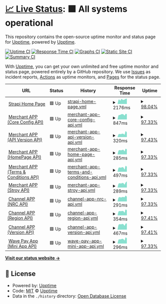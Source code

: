 # [📈 Live Status](https://upptime.github.io/upptime): <!--live status--> **🟩 All systems operational**

This repository contains the open-source uptime monitor and status page for [Upptime](https://upptime.js.org), powered by [Upptime](https://github.com/upptime/upptime).

[![Uptime CI](https://github.com/mgmgpyaesonewin/strapi-upptime/workflows/Uptime%20CI/badge.svg)](https://github.com/mgmgpyaesonewin/strapi-upptime/actions?query=workflow%3A%22Uptime+CI%22)
[![Response Time CI](https://github.com/mgmgpyaesonewin/strapi-upptime/workflows/Response%20Time%20CI/badge.svg)](https://github.com/mgmgpyaesonewin/strapi-upptime/actions?query=workflow%3A%22Response+Time+CI%22)
[![Graphs CI](https://github.com/mgmgpyaesonewin/strapi-upptime/workflows/Graphs%20CI/badge.svg)](https://github.com/mgmgpyaesonewin/strapi-upptime/actions?query=workflow%3A%22Graphs+CI%22)
[![Static Site CI](https://github.com/mgmgpyaesonewin/strapi-upptime/workflows/Static%20Site%20CI/badge.svg)](https://github.com/mgmgpyaesonewin/strapi-upptime/actions?query=workflow%3A%22Static+Site+CI%22)
[![Summary CI](https://github.com/mgmgpyaesonewin/strapi-upptime/workflows/Summary%20CI/badge.svg)](https://github.com/mgmgpyaesonewin/strapi-upptime/actions?query=workflow%3A%22Summary+CI%22)

With [Upptime](https://upptime.js.org), you can get your own unlimited and free uptime monitor and status page, powered entirely by a GitHub repository. We use [Issues](https://github.com/upptime/upptime/issues) as incident reports, [Actions](https://github.com/mgmgpyaesonewin/strapi-upptime/actions) as uptime monitors, and [Pages](https://upptime.github.io/upptime) for the status page.

<!--start: status pages-->
<!-- This summary is generated by Upptime (https://github.com/upptime/upptime) -->
<!-- Do not edit this manually, your changes will be overwritten -->
<!-- prettier-ignore -->
| URL | Status | History | Response Time | Uptime |
| --- | ------ | ------- | ------------- | ------ |
| <img alt="" src="https://icons.duckduckgo.com/ip3/cms.wavemoney.io.ico" height="13"> [Strapi Home Page](https://cms.wavemoney.io) | 🟩 Up | [strapi-home-page.yml](https://github.com/mgmgpyaesonewin/strapi-upptime/commits/HEAD/history/strapi-home-page.yml) | <details><summary><img alt="Response time graph" src="./graphs/strapi-home-page/response-time-week.png" height="20"> 2176ms</summary><br><a href="https://mgmgpyaesonewin.github.io/strapi-upptime/history/strapi-home-page"><img alt="Response time 791" src="https://img.shields.io/endpoint?url=https%3A%2F%2Fraw.githubusercontent.com%2Fmgmgpyaesonewin%2Fstrapi-upptime%2FHEAD%2Fapi%2Fstrapi-home-page%2Fresponse-time.json"></a><br><a href="https://mgmgpyaesonewin.github.io/strapi-upptime/history/strapi-home-page"><img alt="24-hour response time 2791" src="https://img.shields.io/endpoint?url=https%3A%2F%2Fraw.githubusercontent.com%2Fmgmgpyaesonewin%2Fstrapi-upptime%2FHEAD%2Fapi%2Fstrapi-home-page%2Fresponse-time-day.json"></a><br><a href="https://mgmgpyaesonewin.github.io/strapi-upptime/history/strapi-home-page"><img alt="7-day response time 2176" src="https://img.shields.io/endpoint?url=https%3A%2F%2Fraw.githubusercontent.com%2Fmgmgpyaesonewin%2Fstrapi-upptime%2FHEAD%2Fapi%2Fstrapi-home-page%2Fresponse-time-week.json"></a><br><a href="https://mgmgpyaesonewin.github.io/strapi-upptime/history/strapi-home-page"><img alt="30-day response time 1263" src="https://img.shields.io/endpoint?url=https%3A%2F%2Fraw.githubusercontent.com%2Fmgmgpyaesonewin%2Fstrapi-upptime%2FHEAD%2Fapi%2Fstrapi-home-page%2Fresponse-time-month.json"></a><br><a href="https://mgmgpyaesonewin.github.io/strapi-upptime/history/strapi-home-page"><img alt="1-year response time 817" src="https://img.shields.io/endpoint?url=https%3A%2F%2Fraw.githubusercontent.com%2Fmgmgpyaesonewin%2Fstrapi-upptime%2FHEAD%2Fapi%2Fstrapi-home-page%2Fresponse-time-year.json"></a></details> | <details><summary><a href="https://mgmgpyaesonewin.github.io/strapi-upptime/history/strapi-home-page">98.04%</a></summary><a href="https://mgmgpyaesonewin.github.io/strapi-upptime/history/strapi-home-page"><img alt="All-time uptime 98.50%" src="https://img.shields.io/endpoint?url=https%3A%2F%2Fraw.githubusercontent.com%2Fmgmgpyaesonewin%2Fstrapi-upptime%2FHEAD%2Fapi%2Fstrapi-home-page%2Fuptime.json"></a><br><a href="https://mgmgpyaesonewin.github.io/strapi-upptime/history/strapi-home-page"><img alt="24-hour uptime 86.28%" src="https://img.shields.io/endpoint?url=https%3A%2F%2Fraw.githubusercontent.com%2Fmgmgpyaesonewin%2Fstrapi-upptime%2FHEAD%2Fapi%2Fstrapi-home-page%2Fuptime-day.json"></a><br><a href="https://mgmgpyaesonewin.github.io/strapi-upptime/history/strapi-home-page"><img alt="7-day uptime 98.04%" src="https://img.shields.io/endpoint?url=https%3A%2F%2Fraw.githubusercontent.com%2Fmgmgpyaesonewin%2Fstrapi-upptime%2FHEAD%2Fapi%2Fstrapi-home-page%2Fuptime-week.json"></a><br><a href="https://mgmgpyaesonewin.github.io/strapi-upptime/history/strapi-home-page"><img alt="30-day uptime 98.29%" src="https://img.shields.io/endpoint?url=https%3A%2F%2Fraw.githubusercontent.com%2Fmgmgpyaesonewin%2Fstrapi-upptime%2FHEAD%2Fapi%2Fstrapi-home-page%2Fuptime-month.json"></a><br><a href="https://mgmgpyaesonewin.github.io/strapi-upptime/history/strapi-home-page"><img alt="1-year uptime 98.23%" src="https://img.shields.io/endpoint?url=https%3A%2F%2Fraw.githubusercontent.com%2Fmgmgpyaesonewin%2Fstrapi-upptime%2FHEAD%2Fapi%2Fstrapi-home-page%2Fuptime-year.json"></a></details>
| <img alt="" src="https://icons.duckduckgo.com/ip3/gateway.wavemoney.io.ico" height="13"> [Merchant APP (Core Config API)](https://gateway.wavemoney.io/v2/merchant-api/merchant-core-config) | 🟩 Up | [merchant-app-core-config-api.yml](https://github.com/mgmgpyaesonewin/strapi-upptime/commits/HEAD/history/merchant-app-core-config-api.yml) | <details><summary><img alt="Response time graph" src="./graphs/merchant-app-core-config-api/response-time-week.png" height="20"> 847ms</summary><br><a href="https://mgmgpyaesonewin.github.io/strapi-upptime/history/merchant-app-core-config-api"><img alt="Response time 861" src="https://img.shields.io/endpoint?url=https%3A%2F%2Fraw.githubusercontent.com%2Fmgmgpyaesonewin%2Fstrapi-upptime%2FHEAD%2Fapi%2Fmerchant-app-core-config-api%2Fresponse-time.json"></a><br><a href="https://mgmgpyaesonewin.github.io/strapi-upptime/history/merchant-app-core-config-api"><img alt="24-hour response time 767" src="https://img.shields.io/endpoint?url=https%3A%2F%2Fraw.githubusercontent.com%2Fmgmgpyaesonewin%2Fstrapi-upptime%2FHEAD%2Fapi%2Fmerchant-app-core-config-api%2Fresponse-time-day.json"></a><br><a href="https://mgmgpyaesonewin.github.io/strapi-upptime/history/merchant-app-core-config-api"><img alt="7-day response time 847" src="https://img.shields.io/endpoint?url=https%3A%2F%2Fraw.githubusercontent.com%2Fmgmgpyaesonewin%2Fstrapi-upptime%2FHEAD%2Fapi%2Fmerchant-app-core-config-api%2Fresponse-time-week.json"></a><br><a href="https://mgmgpyaesonewin.github.io/strapi-upptime/history/merchant-app-core-config-api"><img alt="30-day response time 827" src="https://img.shields.io/endpoint?url=https%3A%2F%2Fraw.githubusercontent.com%2Fmgmgpyaesonewin%2Fstrapi-upptime%2FHEAD%2Fapi%2Fmerchant-app-core-config-api%2Fresponse-time-month.json"></a><br><a href="https://mgmgpyaesonewin.github.io/strapi-upptime/history/merchant-app-core-config-api"><img alt="1-year response time 880" src="https://img.shields.io/endpoint?url=https%3A%2F%2Fraw.githubusercontent.com%2Fmgmgpyaesonewin%2Fstrapi-upptime%2FHEAD%2Fapi%2Fmerchant-app-core-config-api%2Fresponse-time-year.json"></a></details> | <details><summary><a href="https://mgmgpyaesonewin.github.io/strapi-upptime/history/merchant-app-core-config-api">97.33%</a></summary><a href="https://mgmgpyaesonewin.github.io/strapi-upptime/history/merchant-app-core-config-api"><img alt="All-time uptime 98.22%" src="https://img.shields.io/endpoint?url=https%3A%2F%2Fraw.githubusercontent.com%2Fmgmgpyaesonewin%2Fstrapi-upptime%2FHEAD%2Fapi%2Fmerchant-app-core-config-api%2Fuptime.json"></a><br><a href="https://mgmgpyaesonewin.github.io/strapi-upptime/history/merchant-app-core-config-api"><img alt="24-hour uptime 81.30%" src="https://img.shields.io/endpoint?url=https%3A%2F%2Fraw.githubusercontent.com%2Fmgmgpyaesonewin%2Fstrapi-upptime%2FHEAD%2Fapi%2Fmerchant-app-core-config-api%2Fuptime-day.json"></a><br><a href="https://mgmgpyaesonewin.github.io/strapi-upptime/history/merchant-app-core-config-api"><img alt="7-day uptime 97.33%" src="https://img.shields.io/endpoint?url=https%3A%2F%2Fraw.githubusercontent.com%2Fmgmgpyaesonewin%2Fstrapi-upptime%2FHEAD%2Fapi%2Fmerchant-app-core-config-api%2Fuptime-week.json"></a><br><a href="https://mgmgpyaesonewin.github.io/strapi-upptime/history/merchant-app-core-config-api"><img alt="30-day uptime 98.09%" src="https://img.shields.io/endpoint?url=https%3A%2F%2Fraw.githubusercontent.com%2Fmgmgpyaesonewin%2Fstrapi-upptime%2FHEAD%2Fapi%2Fmerchant-app-core-config-api%2Fuptime-month.json"></a><br><a href="https://mgmgpyaesonewin.github.io/strapi-upptime/history/merchant-app-core-config-api"><img alt="1-year uptime 97.98%" src="https://img.shields.io/endpoint?url=https%3A%2F%2Fraw.githubusercontent.com%2Fmgmgpyaesonewin%2Fstrapi-upptime%2FHEAD%2Fapi%2Fmerchant-app-core-config-api%2Fuptime-year.json"></a></details>
| <img alt="" src="https://icons.duckduckgo.com/ip3/gateway.wavemoney.io.ico" height="13"> [Merchant APP (API Version API)](https://gateway.wavemoney.io/v2/merchant-api/url-version/entity/merchant) | 🟩 Up | [merchant-app-api-version-api.yml](https://github.com/mgmgpyaesonewin/strapi-upptime/commits/HEAD/history/merchant-app-api-version-api.yml) | <details><summary><img alt="Response time graph" src="./graphs/merchant-app-api-version-api/response-time-week.png" height="20"> 320ms</summary><br><a href="https://mgmgpyaesonewin.github.io/strapi-upptime/history/merchant-app-api-version-api"><img alt="Response time 287" src="https://img.shields.io/endpoint?url=https%3A%2F%2Fraw.githubusercontent.com%2Fmgmgpyaesonewin%2Fstrapi-upptime%2FHEAD%2Fapi%2Fmerchant-app-api-version-api%2Fresponse-time.json"></a><br><a href="https://mgmgpyaesonewin.github.io/strapi-upptime/history/merchant-app-api-version-api"><img alt="24-hour response time 335" src="https://img.shields.io/endpoint?url=https%3A%2F%2Fraw.githubusercontent.com%2Fmgmgpyaesonewin%2Fstrapi-upptime%2FHEAD%2Fapi%2Fmerchant-app-api-version-api%2Fresponse-time-day.json"></a><br><a href="https://mgmgpyaesonewin.github.io/strapi-upptime/history/merchant-app-api-version-api"><img alt="7-day response time 320" src="https://img.shields.io/endpoint?url=https%3A%2F%2Fraw.githubusercontent.com%2Fmgmgpyaesonewin%2Fstrapi-upptime%2FHEAD%2Fapi%2Fmerchant-app-api-version-api%2Fresponse-time-week.json"></a><br><a href="https://mgmgpyaesonewin.github.io/strapi-upptime/history/merchant-app-api-version-api"><img alt="30-day response time 289" src="https://img.shields.io/endpoint?url=https%3A%2F%2Fraw.githubusercontent.com%2Fmgmgpyaesonewin%2Fstrapi-upptime%2FHEAD%2Fapi%2Fmerchant-app-api-version-api%2Fresponse-time-month.json"></a><br><a href="https://mgmgpyaesonewin.github.io/strapi-upptime/history/merchant-app-api-version-api"><img alt="1-year response time 297" src="https://img.shields.io/endpoint?url=https%3A%2F%2Fraw.githubusercontent.com%2Fmgmgpyaesonewin%2Fstrapi-upptime%2FHEAD%2Fapi%2Fmerchant-app-api-version-api%2Fresponse-time-year.json"></a></details> | <details><summary><a href="https://mgmgpyaesonewin.github.io/strapi-upptime/history/merchant-app-api-version-api">97.43%</a></summary><a href="https://mgmgpyaesonewin.github.io/strapi-upptime/history/merchant-app-api-version-api"><img alt="All-time uptime 98.23%" src="https://img.shields.io/endpoint?url=https%3A%2F%2Fraw.githubusercontent.com%2Fmgmgpyaesonewin%2Fstrapi-upptime%2FHEAD%2Fapi%2Fmerchant-app-api-version-api%2Fuptime.json"></a><br><a href="https://mgmgpyaesonewin.github.io/strapi-upptime/history/merchant-app-api-version-api"><img alt="24-hour uptime 81.98%" src="https://img.shields.io/endpoint?url=https%3A%2F%2Fraw.githubusercontent.com%2Fmgmgpyaesonewin%2Fstrapi-upptime%2FHEAD%2Fapi%2Fmerchant-app-api-version-api%2Fuptime-day.json"></a><br><a href="https://mgmgpyaesonewin.github.io/strapi-upptime/history/merchant-app-api-version-api"><img alt="7-day uptime 97.43%" src="https://img.shields.io/endpoint?url=https%3A%2F%2Fraw.githubusercontent.com%2Fmgmgpyaesonewin%2Fstrapi-upptime%2FHEAD%2Fapi%2Fmerchant-app-api-version-api%2Fuptime-week.json"></a><br><a href="https://mgmgpyaesonewin.github.io/strapi-upptime/history/merchant-app-api-version-api"><img alt="30-day uptime 98.11%" src="https://img.shields.io/endpoint?url=https%3A%2F%2Fraw.githubusercontent.com%2Fmgmgpyaesonewin%2Fstrapi-upptime%2FHEAD%2Fapi%2Fmerchant-app-api-version-api%2Fuptime-month.json"></a><br><a href="https://mgmgpyaesonewin.github.io/strapi-upptime/history/merchant-app-api-version-api"><img alt="1-year uptime 97.99%" src="https://img.shields.io/endpoint?url=https%3A%2F%2Fraw.githubusercontent.com%2Fmgmgpyaesonewin%2Fstrapi-upptime%2FHEAD%2Fapi%2Fmerchant-app-api-version-api%2Fuptime-year.json"></a></details>
| <img alt="" src="https://icons.duckduckgo.com/ip3/gateway.wavemoney.io.ico" height="13"> [Merchant APP (HomePage API)](https://gateway.wavemoney.io/v2/merchant-api/merchant-home) | 🟩 Up | [merchant-app-home-page-api.yml](https://github.com/mgmgpyaesonewin/strapi-upptime/commits/HEAD/history/merchant-app-home-page-api.yml) | <details><summary><img alt="Response time graph" src="./graphs/merchant-app-home-page-api/response-time-week.png" height="20"> 285ms</summary><br><a href="https://mgmgpyaesonewin.github.io/strapi-upptime/history/merchant-app-home-page-api"><img alt="Response time 321" src="https://img.shields.io/endpoint?url=https%3A%2F%2Fraw.githubusercontent.com%2Fmgmgpyaesonewin%2Fstrapi-upptime%2FHEAD%2Fapi%2Fmerchant-app-home-page-api%2Fresponse-time.json"></a><br><a href="https://mgmgpyaesonewin.github.io/strapi-upptime/history/merchant-app-home-page-api"><img alt="24-hour response time 265" src="https://img.shields.io/endpoint?url=https%3A%2F%2Fraw.githubusercontent.com%2Fmgmgpyaesonewin%2Fstrapi-upptime%2FHEAD%2Fapi%2Fmerchant-app-home-page-api%2Fresponse-time-day.json"></a><br><a href="https://mgmgpyaesonewin.github.io/strapi-upptime/history/merchant-app-home-page-api"><img alt="7-day response time 285" src="https://img.shields.io/endpoint?url=https%3A%2F%2Fraw.githubusercontent.com%2Fmgmgpyaesonewin%2Fstrapi-upptime%2FHEAD%2Fapi%2Fmerchant-app-home-page-api%2Fresponse-time-week.json"></a><br><a href="https://mgmgpyaesonewin.github.io/strapi-upptime/history/merchant-app-home-page-api"><img alt="30-day response time 272" src="https://img.shields.io/endpoint?url=https%3A%2F%2Fraw.githubusercontent.com%2Fmgmgpyaesonewin%2Fstrapi-upptime%2FHEAD%2Fapi%2Fmerchant-app-home-page-api%2Fresponse-time-month.json"></a><br><a href="https://mgmgpyaesonewin.github.io/strapi-upptime/history/merchant-app-home-page-api"><img alt="1-year response time 338" src="https://img.shields.io/endpoint?url=https%3A%2F%2Fraw.githubusercontent.com%2Fmgmgpyaesonewin%2Fstrapi-upptime%2FHEAD%2Fapi%2Fmerchant-app-home-page-api%2Fresponse-time-year.json"></a></details> | <details><summary><a href="https://mgmgpyaesonewin.github.io/strapi-upptime/history/merchant-app-home-page-api">97.33%</a></summary><a href="https://mgmgpyaesonewin.github.io/strapi-upptime/history/merchant-app-home-page-api"><img alt="All-time uptime 98.23%" src="https://img.shields.io/endpoint?url=https%3A%2F%2Fraw.githubusercontent.com%2Fmgmgpyaesonewin%2Fstrapi-upptime%2FHEAD%2Fapi%2Fmerchant-app-home-page-api%2Fuptime.json"></a><br><a href="https://mgmgpyaesonewin.github.io/strapi-upptime/history/merchant-app-home-page-api"><img alt="24-hour uptime 81.30%" src="https://img.shields.io/endpoint?url=https%3A%2F%2Fraw.githubusercontent.com%2Fmgmgpyaesonewin%2Fstrapi-upptime%2FHEAD%2Fapi%2Fmerchant-app-home-page-api%2Fuptime-day.json"></a><br><a href="https://mgmgpyaesonewin.github.io/strapi-upptime/history/merchant-app-home-page-api"><img alt="7-day uptime 97.33%" src="https://img.shields.io/endpoint?url=https%3A%2F%2Fraw.githubusercontent.com%2Fmgmgpyaesonewin%2Fstrapi-upptime%2FHEAD%2Fapi%2Fmerchant-app-home-page-api%2Fuptime-week.json"></a><br><a href="https://mgmgpyaesonewin.github.io/strapi-upptime/history/merchant-app-home-page-api"><img alt="30-day uptime 98.09%" src="https://img.shields.io/endpoint?url=https%3A%2F%2Fraw.githubusercontent.com%2Fmgmgpyaesonewin%2Fstrapi-upptime%2FHEAD%2Fapi%2Fmerchant-app-home-page-api%2Fuptime-month.json"></a><br><a href="https://mgmgpyaesonewin.github.io/strapi-upptime/history/merchant-app-home-page-api"><img alt="1-year uptime 97.99%" src="https://img.shields.io/endpoint?url=https%3A%2F%2Fraw.githubusercontent.com%2Fmgmgpyaesonewin%2Fstrapi-upptime%2FHEAD%2Fapi%2Fmerchant-app-home-page-api%2Fuptime-year.json"></a></details>
| <img alt="" src="https://icons.duckduckgo.com/ip3/gateway.wavemoney.io.ico" height="13"> [Merchant APP (Terms & Conditions API)](https://gateway.wavemoney.io/v2/merchant-api/merchant-term-and-condition-content/get-latest) | 🟩 Up | [merchant-app-terms-and-conditions-api.yml](https://github.com/mgmgpyaesonewin/strapi-upptime/commits/HEAD/history/merchant-app-terms-and-conditions-api.yml) | <details><summary><img alt="Response time graph" src="./graphs/merchant-app-terms-and-conditions-api/response-time-week.png" height="20"> 497ms</summary><br><a href="https://mgmgpyaesonewin.github.io/strapi-upptime/history/merchant-app-terms-and-conditions-api"><img alt="Response time 475" src="https://img.shields.io/endpoint?url=https%3A%2F%2Fraw.githubusercontent.com%2Fmgmgpyaesonewin%2Fstrapi-upptime%2FHEAD%2Fapi%2Fmerchant-app-terms-and-conditions-api%2Fresponse-time.json"></a><br><a href="https://mgmgpyaesonewin.github.io/strapi-upptime/history/merchant-app-terms-and-conditions-api"><img alt="24-hour response time 460" src="https://img.shields.io/endpoint?url=https%3A%2F%2Fraw.githubusercontent.com%2Fmgmgpyaesonewin%2Fstrapi-upptime%2FHEAD%2Fapi%2Fmerchant-app-terms-and-conditions-api%2Fresponse-time-day.json"></a><br><a href="https://mgmgpyaesonewin.github.io/strapi-upptime/history/merchant-app-terms-and-conditions-api"><img alt="7-day response time 497" src="https://img.shields.io/endpoint?url=https%3A%2F%2Fraw.githubusercontent.com%2Fmgmgpyaesonewin%2Fstrapi-upptime%2FHEAD%2Fapi%2Fmerchant-app-terms-and-conditions-api%2Fresponse-time-week.json"></a><br><a href="https://mgmgpyaesonewin.github.io/strapi-upptime/history/merchant-app-terms-and-conditions-api"><img alt="30-day response time 463" src="https://img.shields.io/endpoint?url=https%3A%2F%2Fraw.githubusercontent.com%2Fmgmgpyaesonewin%2Fstrapi-upptime%2FHEAD%2Fapi%2Fmerchant-app-terms-and-conditions-api%2Fresponse-time-month.json"></a><br><a href="https://mgmgpyaesonewin.github.io/strapi-upptime/history/merchant-app-terms-and-conditions-api"><img alt="1-year response time 463" src="https://img.shields.io/endpoint?url=https%3A%2F%2Fraw.githubusercontent.com%2Fmgmgpyaesonewin%2Fstrapi-upptime%2FHEAD%2Fapi%2Fmerchant-app-terms-and-conditions-api%2Fresponse-time-year.json"></a></details> | <details><summary><a href="https://mgmgpyaesonewin.github.io/strapi-upptime/history/merchant-app-terms-and-conditions-api">97.33%</a></summary><a href="https://mgmgpyaesonewin.github.io/strapi-upptime/history/merchant-app-terms-and-conditions-api"><img alt="All-time uptime 98.23%" src="https://img.shields.io/endpoint?url=https%3A%2F%2Fraw.githubusercontent.com%2Fmgmgpyaesonewin%2Fstrapi-upptime%2FHEAD%2Fapi%2Fmerchant-app-terms-and-conditions-api%2Fuptime.json"></a><br><a href="https://mgmgpyaesonewin.github.io/strapi-upptime/history/merchant-app-terms-and-conditions-api"><img alt="24-hour uptime 81.30%" src="https://img.shields.io/endpoint?url=https%3A%2F%2Fraw.githubusercontent.com%2Fmgmgpyaesonewin%2Fstrapi-upptime%2FHEAD%2Fapi%2Fmerchant-app-terms-and-conditions-api%2Fuptime-day.json"></a><br><a href="https://mgmgpyaesonewin.github.io/strapi-upptime/history/merchant-app-terms-and-conditions-api"><img alt="7-day uptime 97.33%" src="https://img.shields.io/endpoint?url=https%3A%2F%2Fraw.githubusercontent.com%2Fmgmgpyaesonewin%2Fstrapi-upptime%2FHEAD%2Fapi%2Fmerchant-app-terms-and-conditions-api%2Fuptime-week.json"></a><br><a href="https://mgmgpyaesonewin.github.io/strapi-upptime/history/merchant-app-terms-and-conditions-api"><img alt="30-day uptime 98.11%" src="https://img.shields.io/endpoint?url=https%3A%2F%2Fraw.githubusercontent.com%2Fmgmgpyaesonewin%2Fstrapi-upptime%2FHEAD%2Fapi%2Fmerchant-app-terms-and-conditions-api%2Fuptime-month.json"></a><br><a href="https://mgmgpyaesonewin.github.io/strapi-upptime/history/merchant-app-terms-and-conditions-api"><img alt="1-year uptime 97.99%" src="https://img.shields.io/endpoint?url=https%3A%2F%2Fraw.githubusercontent.com%2Fmgmgpyaesonewin%2Fstrapi-upptime%2FHEAD%2Fapi%2Fmerchant-app-terms-and-conditions-api%2Fuptime-year.json"></a></details>
| <img alt="" src="https://icons.duckduckgo.com/ip3/gateway.wavemoney.io.ico" height="13"> [Merchant APP (Stroy API)](https://gateway.wavemoney.io/v2/merchant-api/merchant-tutorial-stories/1) | 🟩 Up | [merchant-app-stroy-api.yml](https://github.com/mgmgpyaesonewin/strapi-upptime/commits/HEAD/history/merchant-app-stroy-api.yml) | <details><summary><img alt="Response time graph" src="./graphs/merchant-app-stroy-api/response-time-week.png" height="20"> 289ms</summary><br><a href="https://mgmgpyaesonewin.github.io/strapi-upptime/history/merchant-app-stroy-api"><img alt="Response time 304" src="https://img.shields.io/endpoint?url=https%3A%2F%2Fraw.githubusercontent.com%2Fmgmgpyaesonewin%2Fstrapi-upptime%2FHEAD%2Fapi%2Fmerchant-app-stroy-api%2Fresponse-time.json"></a><br><a href="https://mgmgpyaesonewin.github.io/strapi-upptime/history/merchant-app-stroy-api"><img alt="24-hour response time 278" src="https://img.shields.io/endpoint?url=https%3A%2F%2Fraw.githubusercontent.com%2Fmgmgpyaesonewin%2Fstrapi-upptime%2FHEAD%2Fapi%2Fmerchant-app-stroy-api%2Fresponse-time-day.json"></a><br><a href="https://mgmgpyaesonewin.github.io/strapi-upptime/history/merchant-app-stroy-api"><img alt="7-day response time 289" src="https://img.shields.io/endpoint?url=https%3A%2F%2Fraw.githubusercontent.com%2Fmgmgpyaesonewin%2Fstrapi-upptime%2FHEAD%2Fapi%2Fmerchant-app-stroy-api%2Fresponse-time-week.json"></a><br><a href="https://mgmgpyaesonewin.github.io/strapi-upptime/history/merchant-app-stroy-api"><img alt="30-day response time 283" src="https://img.shields.io/endpoint?url=https%3A%2F%2Fraw.githubusercontent.com%2Fmgmgpyaesonewin%2Fstrapi-upptime%2FHEAD%2Fapi%2Fmerchant-app-stroy-api%2Fresponse-time-month.json"></a><br><a href="https://mgmgpyaesonewin.github.io/strapi-upptime/history/merchant-app-stroy-api"><img alt="1-year response time 314" src="https://img.shields.io/endpoint?url=https%3A%2F%2Fraw.githubusercontent.com%2Fmgmgpyaesonewin%2Fstrapi-upptime%2FHEAD%2Fapi%2Fmerchant-app-stroy-api%2Fresponse-time-year.json"></a></details> | <details><summary><a href="https://mgmgpyaesonewin.github.io/strapi-upptime/history/merchant-app-stroy-api">97.33%</a></summary><a href="https://mgmgpyaesonewin.github.io/strapi-upptime/history/merchant-app-stroy-api"><img alt="All-time uptime 98.23%" src="https://img.shields.io/endpoint?url=https%3A%2F%2Fraw.githubusercontent.com%2Fmgmgpyaesonewin%2Fstrapi-upptime%2FHEAD%2Fapi%2Fmerchant-app-stroy-api%2Fuptime.json"></a><br><a href="https://mgmgpyaesonewin.github.io/strapi-upptime/history/merchant-app-stroy-api"><img alt="24-hour uptime 81.30%" src="https://img.shields.io/endpoint?url=https%3A%2F%2Fraw.githubusercontent.com%2Fmgmgpyaesonewin%2Fstrapi-upptime%2FHEAD%2Fapi%2Fmerchant-app-stroy-api%2Fuptime-day.json"></a><br><a href="https://mgmgpyaesonewin.github.io/strapi-upptime/history/merchant-app-stroy-api"><img alt="7-day uptime 97.33%" src="https://img.shields.io/endpoint?url=https%3A%2F%2Fraw.githubusercontent.com%2Fmgmgpyaesonewin%2Fstrapi-upptime%2FHEAD%2Fapi%2Fmerchant-app-stroy-api%2Fuptime-week.json"></a><br><a href="https://mgmgpyaesonewin.github.io/strapi-upptime/history/merchant-app-stroy-api"><img alt="30-day uptime 98.09%" src="https://img.shields.io/endpoint?url=https%3A%2F%2Fraw.githubusercontent.com%2Fmgmgpyaesonewin%2Fstrapi-upptime%2FHEAD%2Fapi%2Fmerchant-app-stroy-api%2Fuptime-month.json"></a><br><a href="https://mgmgpyaesonewin.github.io/strapi-upptime/history/merchant-app-stroy-api"><img alt="1-year uptime 97.99%" src="https://img.shields.io/endpoint?url=https%3A%2F%2Fraw.githubusercontent.com%2Fmgmgpyaesonewin%2Fstrapi-upptime%2FHEAD%2Fapi%2Fmerchant-app-stroy-api%2Fuptime-year.json"></a></details>
| <img alt="" src="https://icons.duckduckgo.com/ip3/gateway.wavemoney.io.ico" height="13"> [Channel APP (NRC API)](https://gateway.wavemoney.io/v2/wc-api/config-nrc/wc) | 🟩 Up | [channel-app-nrc-api.yml](https://github.com/mgmgpyaesonewin/strapi-upptime/commits/HEAD/history/channel-app-nrc-api.yml) | <details><summary><img alt="Response time graph" src="./graphs/channel-app-nrc-api/response-time-week.png" height="20"> 291ms</summary><br><a href="https://mgmgpyaesonewin.github.io/strapi-upptime/history/channel-app-nrc-api"><img alt="Response time 271" src="https://img.shields.io/endpoint?url=https%3A%2F%2Fraw.githubusercontent.com%2Fmgmgpyaesonewin%2Fstrapi-upptime%2FHEAD%2Fapi%2Fchannel-app-nrc-api%2Fresponse-time.json"></a><br><a href="https://mgmgpyaesonewin.github.io/strapi-upptime/history/channel-app-nrc-api"><img alt="24-hour response time 280" src="https://img.shields.io/endpoint?url=https%3A%2F%2Fraw.githubusercontent.com%2Fmgmgpyaesonewin%2Fstrapi-upptime%2FHEAD%2Fapi%2Fchannel-app-nrc-api%2Fresponse-time-day.json"></a><br><a href="https://mgmgpyaesonewin.github.io/strapi-upptime/history/channel-app-nrc-api"><img alt="7-day response time 291" src="https://img.shields.io/endpoint?url=https%3A%2F%2Fraw.githubusercontent.com%2Fmgmgpyaesonewin%2Fstrapi-upptime%2FHEAD%2Fapi%2Fchannel-app-nrc-api%2Fresponse-time-week.json"></a><br><a href="https://mgmgpyaesonewin.github.io/strapi-upptime/history/channel-app-nrc-api"><img alt="30-day response time 275" src="https://img.shields.io/endpoint?url=https%3A%2F%2Fraw.githubusercontent.com%2Fmgmgpyaesonewin%2Fstrapi-upptime%2FHEAD%2Fapi%2Fchannel-app-nrc-api%2Fresponse-time-month.json"></a><br><a href="https://mgmgpyaesonewin.github.io/strapi-upptime/history/channel-app-nrc-api"><img alt="1-year response time 274" src="https://img.shields.io/endpoint?url=https%3A%2F%2Fraw.githubusercontent.com%2Fmgmgpyaesonewin%2Fstrapi-upptime%2FHEAD%2Fapi%2Fchannel-app-nrc-api%2Fresponse-time-year.json"></a></details> | <details><summary><a href="https://mgmgpyaesonewin.github.io/strapi-upptime/history/channel-app-nrc-api">97.33%</a></summary><a href="https://mgmgpyaesonewin.github.io/strapi-upptime/history/channel-app-nrc-api"><img alt="All-time uptime 98.05%" src="https://img.shields.io/endpoint?url=https%3A%2F%2Fraw.githubusercontent.com%2Fmgmgpyaesonewin%2Fstrapi-upptime%2FHEAD%2Fapi%2Fchannel-app-nrc-api%2Fuptime.json"></a><br><a href="https://mgmgpyaesonewin.github.io/strapi-upptime/history/channel-app-nrc-api"><img alt="24-hour uptime 81.30%" src="https://img.shields.io/endpoint?url=https%3A%2F%2Fraw.githubusercontent.com%2Fmgmgpyaesonewin%2Fstrapi-upptime%2FHEAD%2Fapi%2Fchannel-app-nrc-api%2Fuptime-day.json"></a><br><a href="https://mgmgpyaesonewin.github.io/strapi-upptime/history/channel-app-nrc-api"><img alt="7-day uptime 97.33%" src="https://img.shields.io/endpoint?url=https%3A%2F%2Fraw.githubusercontent.com%2Fmgmgpyaesonewin%2Fstrapi-upptime%2FHEAD%2Fapi%2Fchannel-app-nrc-api%2Fuptime-week.json"></a><br><a href="https://mgmgpyaesonewin.github.io/strapi-upptime/history/channel-app-nrc-api"><img alt="30-day uptime 98.11%" src="https://img.shields.io/endpoint?url=https%3A%2F%2Fraw.githubusercontent.com%2Fmgmgpyaesonewin%2Fstrapi-upptime%2FHEAD%2Fapi%2Fchannel-app-nrc-api%2Fuptime-month.json"></a><br><a href="https://mgmgpyaesonewin.github.io/strapi-upptime/history/channel-app-nrc-api"><img alt="1-year uptime 97.98%" src="https://img.shields.io/endpoint?url=https%3A%2F%2Fraw.githubusercontent.com%2Fmgmgpyaesonewin%2Fstrapi-upptime%2FHEAD%2Fapi%2Fchannel-app-nrc-api%2Fuptime-year.json"></a></details>
| <img alt="" src="https://icons.duckduckgo.com/ip3/gateway.wavemoney.io.ico" height="13"> [Channel APP (Region API)](https://gateway.wavemoney.io/v2/wc-api/config-region/wc) | 🟩 Up | [channel-app-region-api.yml](https://github.com/mgmgpyaesonewin/strapi-upptime/commits/HEAD/history/channel-app-region-api.yml) | <details><summary><img alt="Response time graph" src="./graphs/channel-app-region-api/response-time-week.png" height="20"> 354ms</summary><br><a href="https://mgmgpyaesonewin.github.io/strapi-upptime/history/channel-app-region-api"><img alt="Response time 319" src="https://img.shields.io/endpoint?url=https%3A%2F%2Fraw.githubusercontent.com%2Fmgmgpyaesonewin%2Fstrapi-upptime%2FHEAD%2Fapi%2Fchannel-app-region-api%2Fresponse-time.json"></a><br><a href="https://mgmgpyaesonewin.github.io/strapi-upptime/history/channel-app-region-api"><img alt="24-hour response time 368" src="https://img.shields.io/endpoint?url=https%3A%2F%2Fraw.githubusercontent.com%2Fmgmgpyaesonewin%2Fstrapi-upptime%2FHEAD%2Fapi%2Fchannel-app-region-api%2Fresponse-time-day.json"></a><br><a href="https://mgmgpyaesonewin.github.io/strapi-upptime/history/channel-app-region-api"><img alt="7-day response time 354" src="https://img.shields.io/endpoint?url=https%3A%2F%2Fraw.githubusercontent.com%2Fmgmgpyaesonewin%2Fstrapi-upptime%2FHEAD%2Fapi%2Fchannel-app-region-api%2Fresponse-time-week.json"></a><br><a href="https://mgmgpyaesonewin.github.io/strapi-upptime/history/channel-app-region-api"><img alt="30-day response time 317" src="https://img.shields.io/endpoint?url=https%3A%2F%2Fraw.githubusercontent.com%2Fmgmgpyaesonewin%2Fstrapi-upptime%2FHEAD%2Fapi%2Fchannel-app-region-api%2Fresponse-time-month.json"></a><br><a href="https://mgmgpyaesonewin.github.io/strapi-upptime/history/channel-app-region-api"><img alt="1-year response time 325" src="https://img.shields.io/endpoint?url=https%3A%2F%2Fraw.githubusercontent.com%2Fmgmgpyaesonewin%2Fstrapi-upptime%2FHEAD%2Fapi%2Fchannel-app-region-api%2Fresponse-time-year.json"></a></details> | <details><summary><a href="https://mgmgpyaesonewin.github.io/strapi-upptime/history/channel-app-region-api">97.41%</a></summary><a href="https://mgmgpyaesonewin.github.io/strapi-upptime/history/channel-app-region-api"><img alt="All-time uptime 98.05%" src="https://img.shields.io/endpoint?url=https%3A%2F%2Fraw.githubusercontent.com%2Fmgmgpyaesonewin%2Fstrapi-upptime%2FHEAD%2Fapi%2Fchannel-app-region-api%2Fuptime.json"></a><br><a href="https://mgmgpyaesonewin.github.io/strapi-upptime/history/channel-app-region-api"><img alt="24-hour uptime 81.85%" src="https://img.shields.io/endpoint?url=https%3A%2F%2Fraw.githubusercontent.com%2Fmgmgpyaesonewin%2Fstrapi-upptime%2FHEAD%2Fapi%2Fchannel-app-region-api%2Fuptime-day.json"></a><br><a href="https://mgmgpyaesonewin.github.io/strapi-upptime/history/channel-app-region-api"><img alt="7-day uptime 97.41%" src="https://img.shields.io/endpoint?url=https%3A%2F%2Fraw.githubusercontent.com%2Fmgmgpyaesonewin%2Fstrapi-upptime%2FHEAD%2Fapi%2Fchannel-app-region-api%2Fuptime-week.json"></a><br><a href="https://mgmgpyaesonewin.github.io/strapi-upptime/history/channel-app-region-api"><img alt="30-day uptime 98.11%" src="https://img.shields.io/endpoint?url=https%3A%2F%2Fraw.githubusercontent.com%2Fmgmgpyaesonewin%2Fstrapi-upptime%2FHEAD%2Fapi%2Fchannel-app-region-api%2Fuptime-month.json"></a><br><a href="https://mgmgpyaesonewin.github.io/strapi-upptime/history/channel-app-region-api"><img alt="1-year uptime 97.98%" src="https://img.shields.io/endpoint?url=https%3A%2F%2Fraw.githubusercontent.com%2Fmgmgpyaesonewin%2Fstrapi-upptime%2FHEAD%2Fapi%2Fchannel-app-region-api%2Fuptime-year.json"></a></details>
| <img alt="" src="https://icons.duckduckgo.com/ip3/gateway.wavemoney.io.ico" height="13"> [Channel APP (Version API)](https://gateway.wavemoney.io/v2/wc-api/url-version/entity/wc) | 🟩 Up | [channel-app-version-api.yml](https://github.com/mgmgpyaesonewin/strapi-upptime/commits/HEAD/history/channel-app-version-api.yml) | <details><summary><img alt="Response time graph" src="./graphs/channel-app-version-api/response-time-week.png" height="20"> 467ms</summary><br><a href="https://mgmgpyaesonewin.github.io/strapi-upptime/history/channel-app-version-api"><img alt="Response time 277" src="https://img.shields.io/endpoint?url=https%3A%2F%2Fraw.githubusercontent.com%2Fmgmgpyaesonewin%2Fstrapi-upptime%2FHEAD%2Fapi%2Fchannel-app-version-api%2Fresponse-time.json"></a><br><a href="https://mgmgpyaesonewin.github.io/strapi-upptime/history/channel-app-version-api"><img alt="24-hour response time 589" src="https://img.shields.io/endpoint?url=https%3A%2F%2Fraw.githubusercontent.com%2Fmgmgpyaesonewin%2Fstrapi-upptime%2FHEAD%2Fapi%2Fchannel-app-version-api%2Fresponse-time-day.json"></a><br><a href="https://mgmgpyaesonewin.github.io/strapi-upptime/history/channel-app-version-api"><img alt="7-day response time 467" src="https://img.shields.io/endpoint?url=https%3A%2F%2Fraw.githubusercontent.com%2Fmgmgpyaesonewin%2Fstrapi-upptime%2FHEAD%2Fapi%2Fchannel-app-version-api%2Fresponse-time-week.json"></a><br><a href="https://mgmgpyaesonewin.github.io/strapi-upptime/history/channel-app-version-api"><img alt="30-day response time 303" src="https://img.shields.io/endpoint?url=https%3A%2F%2Fraw.githubusercontent.com%2Fmgmgpyaesonewin%2Fstrapi-upptime%2FHEAD%2Fapi%2Fchannel-app-version-api%2Fresponse-time-month.json"></a><br><a href="https://mgmgpyaesonewin.github.io/strapi-upptime/history/channel-app-version-api"><img alt="1-year response time 281" src="https://img.shields.io/endpoint?url=https%3A%2F%2Fraw.githubusercontent.com%2Fmgmgpyaesonewin%2Fstrapi-upptime%2FHEAD%2Fapi%2Fchannel-app-version-api%2Fresponse-time-year.json"></a></details> | <details><summary><a href="https://mgmgpyaesonewin.github.io/strapi-upptime/history/channel-app-version-api">97.41%</a></summary><a href="https://mgmgpyaesonewin.github.io/strapi-upptime/history/channel-app-version-api"><img alt="All-time uptime 98.05%" src="https://img.shields.io/endpoint?url=https%3A%2F%2Fraw.githubusercontent.com%2Fmgmgpyaesonewin%2Fstrapi-upptime%2FHEAD%2Fapi%2Fchannel-app-version-api%2Fuptime.json"></a><br><a href="https://mgmgpyaesonewin.github.io/strapi-upptime/history/channel-app-version-api"><img alt="24-hour uptime 81.84%" src="https://img.shields.io/endpoint?url=https%3A%2F%2Fraw.githubusercontent.com%2Fmgmgpyaesonewin%2Fstrapi-upptime%2FHEAD%2Fapi%2Fchannel-app-version-api%2Fuptime-day.json"></a><br><a href="https://mgmgpyaesonewin.github.io/strapi-upptime/history/channel-app-version-api"><img alt="7-day uptime 97.41%" src="https://img.shields.io/endpoint?url=https%3A%2F%2Fraw.githubusercontent.com%2Fmgmgpyaesonewin%2Fstrapi-upptime%2FHEAD%2Fapi%2Fchannel-app-version-api%2Fuptime-week.json"></a><br><a href="https://mgmgpyaesonewin.github.io/strapi-upptime/history/channel-app-version-api"><img alt="30-day uptime 98.12%" src="https://img.shields.io/endpoint?url=https%3A%2F%2Fraw.githubusercontent.com%2Fmgmgpyaesonewin%2Fstrapi-upptime%2FHEAD%2Fapi%2Fchannel-app-version-api%2Fuptime-month.json"></a><br><a href="https://mgmgpyaesonewin.github.io/strapi-upptime/history/channel-app-version-api"><img alt="1-year uptime 97.98%" src="https://img.shields.io/endpoint?url=https%3A%2F%2Fraw.githubusercontent.com%2Fmgmgpyaesonewin%2Fstrapi-upptime%2FHEAD%2Fapi%2Fchannel-app-version-api%2Fuptime-year.json"></a></details>
| <img alt="" src="https://icons.duckduckgo.com/ip3/gateway.wavemoney.io.ico" height="13"> [Wave Pay App (Mini App API)](https://gateway.wavemoney.io/v2/wp-api/wp-mini-app-categories) | 🟩 Up | [wave-pay-app-mini-app-api.yml](https://github.com/mgmgpyaesonewin/strapi-upptime/commits/HEAD/history/wave-pay-app-mini-app-api.yml) | <details><summary><img alt="Response time graph" src="./graphs/wave-pay-app-mini-app-api/response-time-week.png" height="20"> 296ms</summary><br><a href="https://mgmgpyaesonewin.github.io/strapi-upptime/history/wave-pay-app-mini-app-api"><img alt="Response time 401" src="https://img.shields.io/endpoint?url=https%3A%2F%2Fraw.githubusercontent.com%2Fmgmgpyaesonewin%2Fstrapi-upptime%2FHEAD%2Fapi%2Fwave-pay-app-mini-app-api%2Fresponse-time.json"></a><br><a href="https://mgmgpyaesonewin.github.io/strapi-upptime/history/wave-pay-app-mini-app-api"><img alt="24-hour response time 283" src="https://img.shields.io/endpoint?url=https%3A%2F%2Fraw.githubusercontent.com%2Fmgmgpyaesonewin%2Fstrapi-upptime%2FHEAD%2Fapi%2Fwave-pay-app-mini-app-api%2Fresponse-time-day.json"></a><br><a href="https://mgmgpyaesonewin.github.io/strapi-upptime/history/wave-pay-app-mini-app-api"><img alt="7-day response time 296" src="https://img.shields.io/endpoint?url=https%3A%2F%2Fraw.githubusercontent.com%2Fmgmgpyaesonewin%2Fstrapi-upptime%2FHEAD%2Fapi%2Fwave-pay-app-mini-app-api%2Fresponse-time-week.json"></a><br><a href="https://mgmgpyaesonewin.github.io/strapi-upptime/history/wave-pay-app-mini-app-api"><img alt="30-day response time 275" src="https://img.shields.io/endpoint?url=https%3A%2F%2Fraw.githubusercontent.com%2Fmgmgpyaesonewin%2Fstrapi-upptime%2FHEAD%2Fapi%2Fwave-pay-app-mini-app-api%2Fresponse-time-month.json"></a><br><a href="https://mgmgpyaesonewin.github.io/strapi-upptime/history/wave-pay-app-mini-app-api"><img alt="1-year response time 402" src="https://img.shields.io/endpoint?url=https%3A%2F%2Fraw.githubusercontent.com%2Fmgmgpyaesonewin%2Fstrapi-upptime%2FHEAD%2Fapi%2Fwave-pay-app-mini-app-api%2Fresponse-time-year.json"></a></details> | <details><summary><a href="https://mgmgpyaesonewin.github.io/strapi-upptime/history/wave-pay-app-mini-app-api">97.33%</a></summary><a href="https://mgmgpyaesonewin.github.io/strapi-upptime/history/wave-pay-app-mini-app-api"><img alt="All-time uptime 98.25%" src="https://img.shields.io/endpoint?url=https%3A%2F%2Fraw.githubusercontent.com%2Fmgmgpyaesonewin%2Fstrapi-upptime%2FHEAD%2Fapi%2Fwave-pay-app-mini-app-api%2Fuptime.json"></a><br><a href="https://mgmgpyaesonewin.github.io/strapi-upptime/history/wave-pay-app-mini-app-api"><img alt="24-hour uptime 81.30%" src="https://img.shields.io/endpoint?url=https%3A%2F%2Fraw.githubusercontent.com%2Fmgmgpyaesonewin%2Fstrapi-upptime%2FHEAD%2Fapi%2Fwave-pay-app-mini-app-api%2Fuptime-day.json"></a><br><a href="https://mgmgpyaesonewin.github.io/strapi-upptime/history/wave-pay-app-mini-app-api"><img alt="7-day uptime 97.33%" src="https://img.shields.io/endpoint?url=https%3A%2F%2Fraw.githubusercontent.com%2Fmgmgpyaesonewin%2Fstrapi-upptime%2FHEAD%2Fapi%2Fwave-pay-app-mini-app-api%2Fuptime-week.json"></a><br><a href="https://mgmgpyaesonewin.github.io/strapi-upptime/history/wave-pay-app-mini-app-api"><img alt="30-day uptime 98.09%" src="https://img.shields.io/endpoint?url=https%3A%2F%2Fraw.githubusercontent.com%2Fmgmgpyaesonewin%2Fstrapi-upptime%2FHEAD%2Fapi%2Fwave-pay-app-mini-app-api%2Fuptime-month.json"></a><br><a href="https://mgmgpyaesonewin.github.io/strapi-upptime/history/wave-pay-app-mini-app-api"><img alt="1-year uptime 98.26%" src="https://img.shields.io/endpoint?url=https%3A%2F%2Fraw.githubusercontent.com%2Fmgmgpyaesonewin%2Fstrapi-upptime%2FHEAD%2Fapi%2Fwave-pay-app-mini-app-api%2Fuptime-year.json"></a></details>

<!--end: status pages-->

[**Visit our status website →**](https://upptime.github.io/upptime)

## 📄 License

- Powered by: [Upptime](https://github.com/upptime/upptime)
- Code: [MIT](./LICENSE) © [Upptime](https://upptime.js.org)
- Data in the `./history` directory: [Open Database License](https://opendatacommons.org/licenses/odbl/1-0/)
